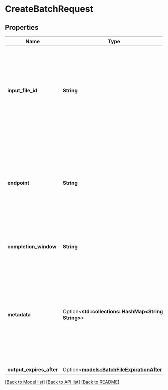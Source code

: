 # CreateBatchRequest

## Properties

Name | Type | Description | Notes
------------ | ------------- | ------------- | -------------
**input_file_id** | **String** | The ID of an uploaded file that contains requests for the new batch.  See [upload file](https://platform.openai.com/docs/api-reference/files/create) for how to upload a file.  Your input file must be formatted as a [JSONL file](https://platform.openai.com/docs/api-reference/batch/request-input), and must be uploaded with the purpose `batch`. The file can contain up to 50,000 requests, and can be up to 200 MB in size.  | 
**endpoint** | **String** | The endpoint to be used for all requests in the batch. Currently `/v1/responses`, `/v1/chat/completions`, `/v1/embeddings`, and `/v1/completions` are supported. Note that `/v1/embeddings` batches are also restricted to a maximum of 50,000 embedding inputs across all requests in the batch. | 
**completion_window** | **String** | The time frame within which the batch should be processed. Currently only `24h` is supported. | 
**metadata** | Option<**std::collections::HashMap<String, String>**> | Set of 16 key-value pairs that can be attached to an object. This can be useful for storing additional information about the object in a structured format, and querying for objects via API or the dashboard.   Keys are strings with a maximum length of 64 characters. Values are strings with a maximum length of 512 characters.  | [optional]
**output_expires_after** | Option<[**models::BatchFileExpirationAfter**](BatchFileExpirationAfter.md)> |  | [optional]

[[Back to Model list]](../README.md#documentation-for-models) [[Back to API list]](../README.md#documentation-for-api-endpoints) [[Back to README]](../README.md)


